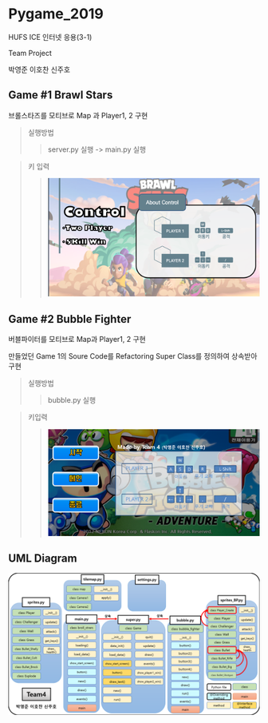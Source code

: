 # Pygame_2019

HUFS ICE 인터넷 응용(3-1)

Team Project

박영준 이호찬 신주호

## Game #1 Brawl Stars

브롤스타즈를 모티브로 Map 과 Player1, 2 구현

>실행방법
>>server.py 실행 -> main.py 실행


>키 입력
>>![screensh](./img/Control1.png)

## Game #2 Bubble Fighter

버블파이터를 모티브로 Map과 Player1, 2 구현

만들었던 Game 1의 Soure Code를 Refactoring
Super Class를 정의하여 상속받아 구현

>실행방법
>>bubble.py 실행


>키입력
>>![screensh](./img/Control2.png)

## UML Diagram
![screensh](./img/Pygame_UML.png)



